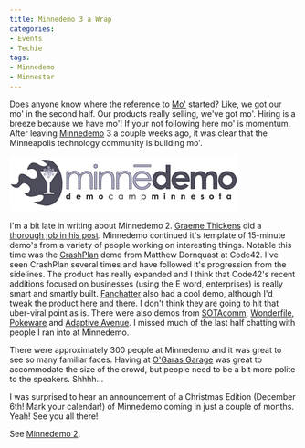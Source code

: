 ```yaml
---
title: Minnedemo 3 a Wrap
categories:
- Events
- Techie
tags:
- Minnedemo
- Minnestar
---
```


Does anyone know where the reference to [Mo'](http://en.wikipedia.org/wiki/Mo) started? Like, we got our mo' in the second half. Our products really selling, we've got mo'. Hiring is a breeze because we have mo'! If your not following here mo' is momentum. After leaving [Minnedemo](http://www.minnedemo.com/) 3 a couple weeks ago, it was clear that the Minneapolis technology community is building mo'.


[![](/assets/posts/2007/minnedemo1.jpg)](http://thingelstad.com/s/minnedemo-3-a-wrap/750/img)

I'm a bit late in writing about Minnedemo 2. [Graeme Thickens](http://graemethickins.typepad.com/graeme_blogs_here/) did a [thorough job in his post](http://graemethickins.typepad.com/graeme_blogs_here/2007/10/minnedemo---hot.html). Minnedemo continued it's template of 15-minute demo's from a variety of people working on interesting things. Notable this time was the [CrashPlan](http://www.crashplan.com/) demo from Matthew Dornquast at Code42. I've seen CrashPlan several times and have followed it's progression from the sidelines. The product has really expanded and I think that Code42's recent additions focused on businesses (using the E word, enterprises) is really smart and smartly built. [Fanchatter](http://fanchatter.com/) also had a cool demo, although I'd tweak the product here and there. I don't think they are going to hit that uber-viral point as is. There were also demos from [SOTAcomm](http://sotacomm.com/index.php?option=com_content&task=view&id=18&Itemid=35), [Wonderfile](http://www.wonderfile.net/), [Pokeware](http://www.pokeware.com/) and [Adaptive Avenue](http://www.adaptiveavenue.com/). I missed much of the last half chatting with people I ran into at Minnedemo.

There were approximately 300 people at Minnedemo and it was great to see so many familiar faces. Having at [O'Garas Garage](http://www.ogaras.com/garagecalendar.html) was great to accommodate the size of the crowd, but people need to be a bit more polite to the speakers. Shhhh...

I was surprised to hear an announcement of a Christmas Edition (December 6th! Mark your calendar!) of Minnedemo coming in just a couple of months. Yeah! See you all there!

See [Minnedemo 2](/thingelstad/holiday-minnedemo).
